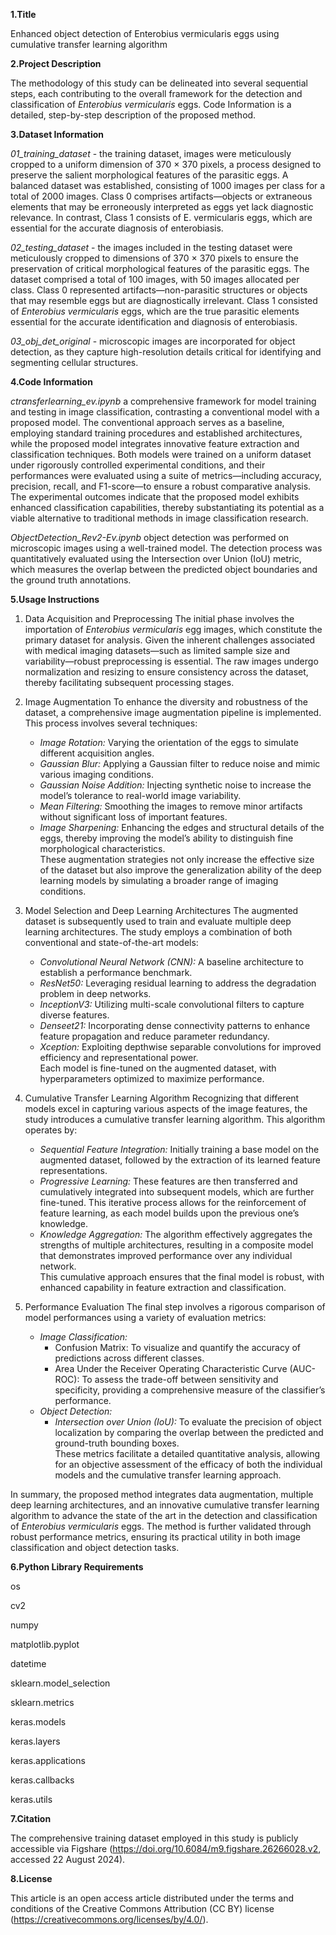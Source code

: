 **1.Title**

Enhanced object detection of Enterobius vermicularis eggs using cumulative transfer learning algorithm

**2.Project Description**

The methodology of this study can be delineated into several sequential steps, each contributing to the overall framework for the detection and classification of *Enterobius vermicularis* eggs. Code Information is a detailed, step-by-step description of the proposed method.

**3.Dataset Information**

*01_training_dataset* - the training dataset, images were meticulously cropped to a uniform dimension of 370 × 370 pixels, a process designed to preserve the salient morphological features of the parasitic eggs. A balanced dataset was established, consisting of 1000 images per class for a total of 2000 images. Class 0 comprises artifacts—objects or extraneous elements that may be erroneously interpreted as eggs yet lack diagnostic relevance. In contrast, Class 1 consists of E. vermicularis eggs, which are essential for the accurate diagnosis of enterobiasis.

*02_testing_dataset* - the images included in the testing dataset were meticulously cropped to dimensions of 370 × 370 pixels to ensure the preservation of critical morphological features of the parasitic eggs. The dataset comprised a total of 100 images, with 50 images allocated per class. Class 0 represented artifacts—non-parasitic structures or objects that may resemble eggs but are diagnostically irrelevant. Class 1 consisted of *Enterobius vermicularis* eggs, which are the true parasitic elements essential for the accurate identification and diagnosis of enterobiasis.

*03_obj_det_original* - microscopic images are incorporated for object detection, as they capture high-resolution details critical for identifying and segmenting cellular structures.

**4.Code Information**

*ctransferlearning_ev.ipynb* a comprehensive framework for model training and testing in image classification, contrasting a conventional model with a proposed model. The conventional approach serves as a baseline, employing standard training procedures and established architectures, while the proposed model integrates innovative feature extraction and classification techniques. Both models were trained on a uniform dataset under rigorously controlled experimental conditions, and their performances were evaluated using a suite of metrics—including accuracy, precision, recall, and F1-score—to ensure a robust comparative analysis. The experimental outcomes indicate that the proposed model exhibits enhanced classification capabilities, thereby substantiating its potential as a viable alternative to traditional methods in image classification research.

*ObjectDetection_Rev2-Ev.ipynb* object detection was performed on microscopic images using a well-trained model. The detection process was quantitatively evaluated using the Intersection over Union (IoU) metric, which measures the overlap between the predicted object boundaries and the ground truth annotations.

**5.Usage Instructions**

1. Data Acquisition and Preprocessing
   The initial phase involves the importation of *Enterobius vermicularis* egg images, which constitute the primary dataset for analysis. Given the inherent challenges associated with medical imaging datasets—such as limited sample size and variability—robust preprocessing is essential. The raw images undergo normalization and resizing to ensure consistency across the dataset, thereby facilitating subsequent processing stages.

2. Image Augmentation
   To enhance the diversity and robustness of the dataset, a comprehensive image augmentation pipeline is implemented. This process involves several techniques:
   - *Image Rotation:* Varying the orientation of the eggs to simulate different acquisition angles.  
   - *Gaussian Blur:* Applying a Gaussian filter to reduce noise and mimic various imaging conditions.  
   - *Gaussian Noise Addition:* Injecting synthetic noise to increase the model’s tolerance to real-world image variability.  
   - *Mean Filtering:* Smoothing the images to remove minor artifacts without significant loss of important features.  
   - *Image Sharpening:* Enhancing the edges and structural details of the eggs, thereby improving the model’s ability to distinguish fine morphological characteristics.  
   These augmentation strategies not only increase the effective size of the dataset but also improve the generalization ability of the deep learning models by simulating a broader range of imaging conditions.

3. Model Selection and Deep Learning Architectures
   The augmented dataset is subsequently used to train and evaluate multiple deep learning architectures. The study employs a combination of both conventional and state-of-the-art models:
   - *Convolutional Neural Network (CNN):* A baseline architecture to establish a performance benchmark.
   - *ResNet50:* Leveraging residual learning to address the degradation problem in deep networks.
   - *InceptionV3:* Utilizing multi-scale convolutional filters to capture diverse features.
   - *Denseet21:* Incorporating dense connectivity patterns to enhance feature propagation and reduce parameter redundancy.
   - *Xception:* Exploiting depthwise separable convolutions for improved efficiency and representational power.  
   Each model is fine-tuned on the augmented dataset, with hyperparameters optimized to maximize performance.

4. Cumulative Transfer Learning Algorithm
   Recognizing that different models excel in capturing various aspects of the image features, the study introduces a cumulative transfer learning algorithm. This algorithm operates by:
   - *Sequential Feature Integration:* Initially training a base model on the augmented dataset, followed by the extraction of its learned feature representations.
   - *Progressive Learning:* These features are then transferred and cumulatively integrated into subsequent models, which are further fine-tuned. This iterative process allows for the reinforcement of feature learning, as each model builds upon the previous one’s knowledge.
   - *Knowledge Aggregation:* The algorithm effectively aggregates the strengths of multiple architectures, resulting in a composite model that demonstrates improved performance over any individual network.  
   This cumulative approach ensures that the final model is robust, with enhanced capability in feature extraction and classification.

5. Performance Evaluation
   The final step involves a rigorous comparison of model performances using a variety of evaluation metrics:
   - *Image Classification:*
     - Confusion Matrix: To visualize and quantify the accuracy of predictions across different classes.
     - Area Under the Receiver Operating Characteristic Curve (AUC-ROC): To assess the trade-off between sensitivity and specificity, providing a comprehensive measure of the classifier’s performance.
   - *Object Detection:*
     - *Intersection over Union (IoU):* To evaluate the precision of object localization by comparing the overlap between the predicted and ground-truth bounding boxes.  
   These metrics facilitate a detailed quantitative analysis, allowing for an objective assessment of the efficacy of both the individual models and the cumulative transfer learning approach.

In summary, the proposed method integrates data augmentation, multiple deep learning architectures, and an innovative cumulative transfer learning algorithm to advance the state of the art in the detection and classification of *Enterobius vermicularis* eggs. The method is further validated through robust performance metrics, ensuring its practical utility in both image classification and object detection tasks.

**6.Python Library Requirements**

os

cv2

numpy

matplotlib.pyplot

datetime

sklearn.model_selection

sklearn.metrics

keras.models

keras.layers

keras.applications

keras.callbacks

keras.utils

**7.Citation**

The comprehensive training dataset employed in this study is publicly accessible via Figshare (https://doi.org/10.6084/m9.figshare.26266028.v2, accessed 22 August 2024).

**8.License**

This article is an open access article distributed under the terms and conditions of the Creative Commons Attribution (CC BY) license (https://creativecommons.org/licenses/by/4.0/).

